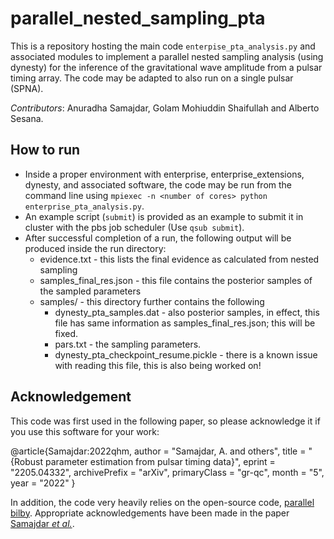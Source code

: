 # parallel_nested_sampling_pta

This is a repository hosting the main code `enterpise_pta_analysis.py` and associated modules to implement a parallel nested sampling analysis (using dynesty) for the inference of the gravitational wave amplitude from a pulsar timing array. The code may be adapted to also run on a single pulsar (SPNA). 

*Contributors*: Anuradha Samajdar, Golam Mohiuddin Shaifullah and Alberto Sesana.

## How to run
 * Inside a proper environment with enterprise, enterprise\_extensions, dynesty, and associated software, the code may be run from the command line using `mpiexec -n <number of cores> python enterprise_pta_analysis.py`.
 * An example script (`submit`) is provided as an example to submit it in cluster with the pbs job scheduler (Use `qsub submit`).
 * After successful completion of a run, the following output will be produced inside the run directory:
   - evidence.txt - this lists the final evidence as calculated from nested sampling
   - samples\_final\_res.json - this file contains the posterior samples of the sampled parameters
   - samples/ - this directory further contains the following
     - dynesty\_pta\_samples.dat - also posterior samples, in effect, this file has same information as samples\_final\_res.json; this will be fixed.
     - pars.txt - the sampling parameters.
     - dynesty\_pta\_checkpoint_resume.pickle - there is a known issue with reading this file, this is also being worked on!

## Acknowledgement

This code was first used in the following paper, so please acknowledge it if you use this software for your work:

  @article{Samajdar:2022qhm,
    author = "Samajdar, A. and others",
    title = "{Robust parameter estimation from pulsar timing data}",
    eprint = "2205.04332",
    archivePrefix = "arXiv",
    primaryClass = "gr-qc",
    month = "5",
    year = "2022"
  }

In addition, the code very heavily relies on the open-source code, [parallel bilby](https://git.ligo.org/lscsoft/parallel_bilby). Appropriate acknowledgements have been made in the paper [Samajdar *et al.*](https://arxiv.org/abs/2205.04332).
